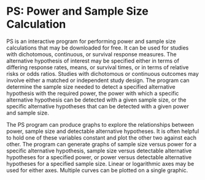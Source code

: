 PS: Power and Sample Size Calculation
=====================================

PS is an interactive program for performing power and sample size calculations
that may be downloaded for free. It can be used for studies with dichotomous,
continuous, or survival response measures. The alternative hypothesis of
interest may be specified either in terms of differing response rates, means,
or survival times, or in terms of relative risks or odds ratios. Studies with
dichotomous or continuous outcomes may involve either a matched or independent
study design. The program can determine the sample size needed to detect a
specified alternative hypothesis with the required power, the power with which
a specific alternative hypothesis can be detected with a given sample size, or
the specific alternative hypotheses that can be detected with a given power and
sample size.

The PS program can produce graphs to explore the relationships between power,
sample size and detectable alternative hypotheses. It is often helpful to hold
one of these variables constant and plot the other two against each other. The
program can generate graphs of sample size versus power for a specific
alternative hypothesis, sample size versus detectable alternative hypotheses
for a specified power, or power versus detectable alternative hypotheses for a
specified sample size. Linear or logarithmic axes may be used for either axes.
Multiple curves can be plotted on a single graphic.
